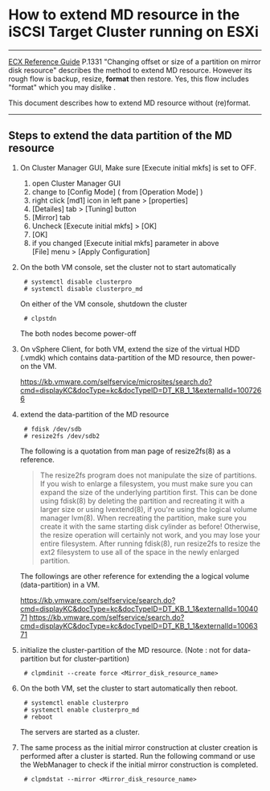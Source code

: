 # How to extend MD resource in the iSCSI Target Cluster running on ESXi

----

[ECX Reference Guide][1] P.1331 "Changing offset or size of a partition on mirror disk resource" describes the method to extend MD resource. However its rough flow is backup, resize, **format** then restore. Yes, this flow includes "format" which you may dislike .

This document describes how to extend MD resource without (re)format.

[1]:http://www.nec.com/en/global/prod/expresscluster/en/support/Linux/L33_RG_EN_05.pdf

----

## Steps to extend the data partition of the MD resource
1. On Cluster Manager GUI, Make sure [Execute initial mkfs] is set to OFF.

	1. open Cluster Manager GUI
	2. change to [Config Mode] ( from [Operation Mode] )
	3. right click [md1] icon in left pane > [properties] 
	4. [Detailes] tab > [Tuning] button
	5. [Mirror] tab
	6. Uncheck [Execute initial mkfs] > [OK]
	7. [OK]
	8. if you changed [Execute initial mkfs] parameter in above  
	   [File] menu > [Apply Configuration] 
	
2. On the both VM console, set the cluster not to start automatically

		# systemctl disable clusterpro
		# systemctl disable clusterpro_md

	On either of the VM console, shutdown the cluster

		# clpstdn

	The both nodes become power-off

3. On vSphere Client, for both VM, extend the size of the virtual HDD (.vmdk) which contains data-partition of the MD resource, then power-on the VM.

	https://kb.vmware.com/selfservice/microsites/search.do?cmd=displayKC&docType=kc&docTypeID=DT_KB_1_1&externalId=1007266

4. extend the data-partition of the MD resource

		# fdisk /dev/sdb
		# resize2fs /dev/sdb2

	The following is a quotation from man page of resize2fs(8) as a reference.

	> The resize2fs program does not manipulate the size of partitions. If you wish to enlarge a filesystem, you must make sure you can expand the size of the underlying partition first. This can be done using fdisk(8) by deleting the partition and recreating it with a larger size or using lvextend(8), if you're using the logical volume manager lvm(8). When recreating the partition, make sure you create it with the same starting disk cylinder as before! Otherwise, the resize operation will certainly not work, and you may lose your entire filesystem. After running fdisk(8), run resize2fs to resize the ext2 filesystem to use all of the space in the newly enlarged partition.

	The followings are other reference for extending the a logical volume (data-partition) in a VM.

	https://kb.vmware.com/selfservice/search.do?cmd=displayKC&docType=kc&docTypeID=DT_KB_1_1&externalId=1004071
	https://kb.vmware.com/selfservice/search.do?cmd=displayKC&docType=kc&docTypeID=DT_KB_1_1&externalId=1006371

5. initialize the cluster-partition of the MD resource. (Note : not for data-partition but for cluster-partition)

		# clpmdinit --create force <Mirror_disk_resource_name>

6. On the both VM, set the cluster to start automatically then reboot.

		# systemctl enable clusterpro
		# systemctl enable clusterpro_md
		# reboot

	The servers are started as a cluster.

7. The same process as the initial mirror construction at cluster creation is performed after a cluster is started. Run the following command or use the WebManager to check if the initial mirror construction is completed.

		# clpmdstat --mirror <Mirror_disk_resource_name>
